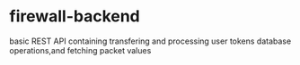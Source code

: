 ﻿# firewall-backend
basic REST API containing transfering and processing user tokens database operations,and fetching packet values
